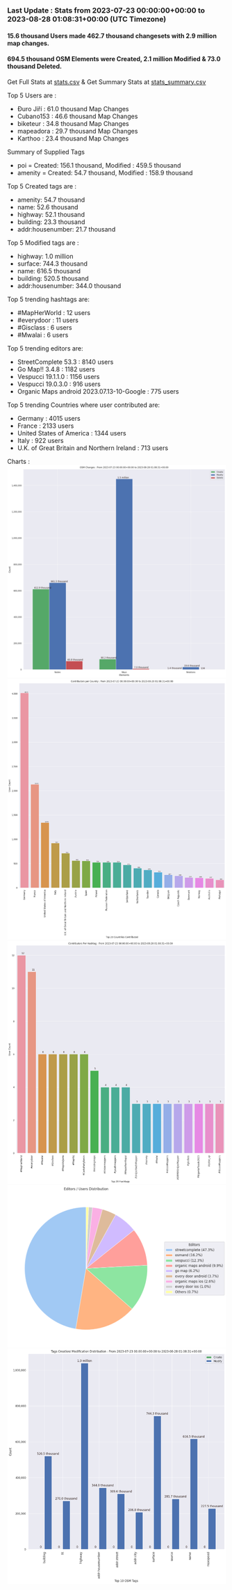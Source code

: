 ### Last Update : Stats from 2023-07-23 00:00:00+00:00 to 2023-08-28 01:08:31+00:00 (UTC Timezone)

#### 15.6 thousand Users made 462.7 thousand changesets with 2.9 million map changes.
#### 694.5 thousand OSM Elements were Created, 2.1 million Modified & 73.0 thousand Deleted.
Get Full Stats at [stats.csv](/stats/fieldmappers/Weekly/stats.csv)
 & Get Summary Stats at [stats_summary.csv](/stats/fieldmappers/Weekly/stats_summary.csv)

Top 5 Users are : 
- Đuro Jiří : 61.0 thousand Map Changes
- Cubano153 : 46.6 thousand Map Changes
- biketeur : 34.8 thousand Map Changes
- mapeadora : 29.7 thousand Map Changes
- Karthoo : 23.4 thousand Map Changes

Summary of Supplied Tags
- poi = Created: 156.1 thousand, Modified : 459.5 thousand
- amenity = Created: 54.7 thousand, Modified : 158.9 thousand


Top 5 Created tags are :
- amenity: 54.7 thousand
- name: 52.6 thousand
- highway: 52.1 thousand
- building: 23.3 thousand
- addr:housenumber: 21.7 thousand


Top 5 Modified tags are :
- highway: 1.0 million
- surface: 744.3 thousand
- name: 616.5 thousand
- building: 520.5 thousand
- addr:housenumber: 344.0 thousand


Top 5 trending hashtags are:
- #MapHerWorld : 12 users
- #everydoor : 11 users
- #Gisclass : 6 users
- #Mwalai : 6 users


Top 5 trending editors are:
- StreetComplete 53.3 : 8140 users
- Go Map!! 3.4.8 : 1182 users
- Vespucci 19.1.1.0 : 1156 users
- Vespucci 19.0.3.0 : 916 users
- Organic Maps android 2023.07.13-10-Google : 775 users


Top 5 trending Countries where user contributed are:
- Germany : 4015 users
- France : 2133 users
- United States of America : 1344 users
- Italy : 922 users
- U.K. of Great Britain and Northern Ireland : 713 users


 Charts : 
![Alt text](./stats_osm_changes.png) 
![Alt text](./stats_users_per_country.png) 
![Alt text](./stats_users_per_hashtag.png) 
![Alt text](./stats_editors_pie_chart.png) 
![Alt text](./stats_tags.png) 
